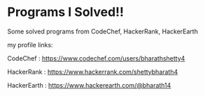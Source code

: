 # Programs I Solved!!
Some solved programs from CodeChef, HackerRank, HackerEarth

my profile links:

CodeChef : https://www.codechef.com/users/bharathshetty4

HackerRank : https://www.hackerrank.com/shettybharath4

HackerEarth : https://www.hackerearth.com/@bharath14
